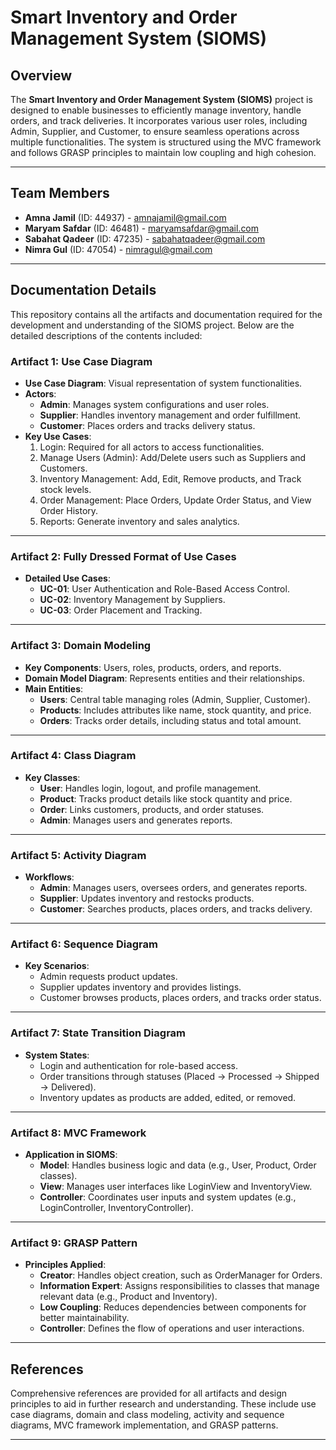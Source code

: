 
# Smart Inventory and Order Management System (SIOMS)

## **Overview**
The **Smart Inventory and Order Management System (SIOMS)** project is designed to enable businesses to efficiently manage inventory, handle orders, and track deliveries. It incorporates various user roles, including Admin, Supplier, and Customer, to ensure seamless operations across multiple functionalities. The system is structured using the MVC framework and follows GRASP principles to maintain low coupling and high cohesion.

---

## **Team Members**
- **Amna Jamil** (ID: 44937) - amnajamil@gmail.com
- **Maryam Safdar** (ID: 46481) - maryamsafdar@gmail.com  
- **Sabahat Qadeer** (ID: 47235) - sabahatqadeer@gmail.com    
- **Nimra Gul** (ID: 47054) - nimragul@gmail.com  

---

## **Documentation Details**
This repository contains all the artifacts and documentation required for the development and understanding of the SIOMS project. Below are the detailed descriptions of the contents included:

### **Artifact 1: Use Case Diagram**
- **Use Case Diagram**: Visual representation of system functionalities.  
- **Actors**:
  - **Admin**: Manages system configurations and user roles.  
  - **Supplier**: Handles inventory management and order fulfillment.  
  - **Customer**: Places orders and tracks delivery status.  
- **Key Use Cases**:  
  1. Login: Required for all actors to access functionalities.  
  2. Manage Users (Admin): Add/Delete users such as Suppliers and Customers.  
  3. Inventory Management: Add, Edit, Remove products, and Track stock levels.  
  4. Order Management: Place Orders, Update Order Status, and View Order History.  
  5. Reports: Generate inventory and sales analytics.

---

### **Artifact 2: Fully Dressed Format of Use Cases**
- **Detailed Use Cases**:
  - **UC-01**: User Authentication and Role-Based Access Control.  
  - **UC-02**: Inventory Management by Suppliers.  
  - **UC-03**: Order Placement and Tracking.

---

### **Artifact 3: Domain Modeling**
- **Key Components**: Users, roles, products, orders, and reports.  
- **Domain Model Diagram**: Represents entities and their relationships.  
- **Main Entities**:
  - **Users**: Central table managing roles (Admin, Supplier, Customer).  
  - **Products**: Includes attributes like name, stock quantity, and price.  
  - **Orders**: Tracks order details, including status and total amount.  

---

### **Artifact 4: Class Diagram**
- **Key Classes**:
  - **User**: Handles login, logout, and profile management.  
  - **Product**: Tracks product details like stock quantity and price.  
  - **Order**: Links customers, products, and order statuses.  
  - **Admin**: Manages users and generates reports.

---

### **Artifact 5: Activity Diagram**
- **Workflows**:
  - **Admin**: Manages users, oversees orders, and generates reports.  
  - **Supplier**: Updates inventory and restocks products.  
  - **Customer**: Searches products, places orders, and tracks delivery.  

---

### **Artifact 6: Sequence Diagram**
- **Key Scenarios**:
  - Admin requests product updates.  
  - Supplier updates inventory and provides listings.  
  - Customer browses products, places orders, and tracks order status.

---

### **Artifact 7: State Transition Diagram**
- **System States**:
  - Login and authentication for role-based access.  
  - Order transitions through statuses (Placed → Processed → Shipped → Delivered).  
  - Inventory updates as products are added, edited, or removed.

---

### **Artifact 8: MVC Framework**
- **Application in SIOMS**:
  - **Model**: Handles business logic and data (e.g., User, Product, Order classes).  
  - **View**: Manages user interfaces like LoginView and InventoryView.  
  - **Controller**: Coordinates user inputs and system updates (e.g., LoginController, InventoryController).

---

### **Artifact 9: GRASP Pattern**
- **Principles Applied**:
  - **Creator**: Handles object creation, such as OrderManager for Orders.  
  - **Information Expert**: Assigns responsibilities to classes that manage relevant data (e.g., Product and Inventory).  
  - **Low Coupling**: Reduces dependencies between components for better maintainability.  
  - **Controller**: Defines the flow of operations and user interactions.

---

## **References**
Comprehensive references are provided for all artifacts and design principles to aid in further research and understanding. These include use case diagrams, domain and class modeling, activity and sequence diagrams, MVC framework implementation, and GRASP patterns.  

---

